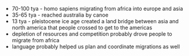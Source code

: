 - 70-100 tya - homo sapiens migrating from africa into europe and asia
- 35-65 tya - reached australia by canoe
- 13 tya - pleistocene ice age created a land bridge between asia and north america that people crossed to get to the americas
- depletion of resources and competition probably drove people to migrate from africa
- language probably helped us plan and coordinate migrations as well
